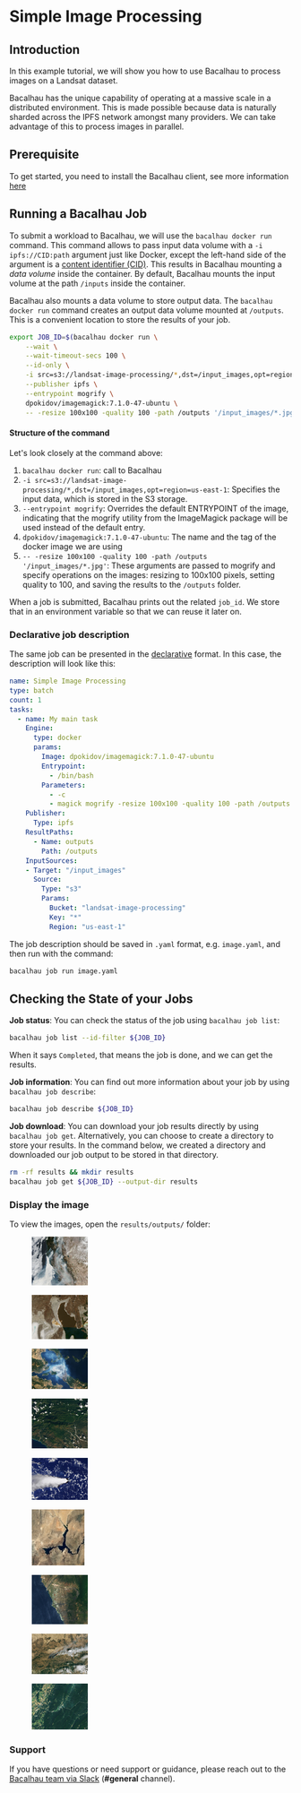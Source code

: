 # Simple Image Processing

## Introduction

In this example tutorial, we will show you how to use Bacalhau to process images on a Landsat dataset.

Bacalhau has the unique capability of operating at a massive scale in a distributed environment. This is made possible because data is naturally sharded across the IPFS network amongst many providers. We can take advantage of this to process images in parallel.

## Prerequisite​ <a href="#prerequisite" id="prerequisite"></a>

To get started, you need to install the Bacalhau client, see more information [here](../../getting-started/installation.md)

## Running a Bacalhau Job​ <a href="#running-a-bacalhau-job" id="running-a-bacalhau-job"></a>

To submit a workload to Bacalhau, we will use the `bacalhau docker run` command. This command allows to pass input data volume with a `-i ipfs://CID:path` argument just like Docker, except the left-hand side of the argument is a [content identifier (CID)](https://github.com/multiformats/cid). This results in Bacalhau mounting a _data volume_ inside the container. By default, Bacalhau mounts the input volume at the path `/inputs` inside the container.

Bacalhau also mounts a data volume to store output data. The `bacalhau docker run` command creates an output data volume mounted at `/outputs`. This is a convenient location to store the results of your job.

```bash
export JOB_ID=$(bacalhau docker run \
    --wait \
    --wait-timeout-secs 100 \
    --id-only \
    -i src=s3://landsat-image-processing/*,dst=/input_images,opt=region=us-east-1 \
    --publisher ipfs \
    --entrypoint mogrify \
    dpokidov/imagemagick:7.1.0-47-ubuntu \
    -- -resize 100x100 -quality 100 -path /outputs '/input_images/*.jpg')
```

#### Structure of the command​ <a href="#structure-of-the-command" id="structure-of-the-command"></a>

Let's look closely at the command above:

1. `bacalhau docker run`: call to Bacalhau
2. `-i src=s3://landsat-image-processing/*,dst=/input_images,opt=region=us-east-1`: Specifies the input data, which is stored in the S3 storage.
3. `--entrypoint mogrify`: Overrides the default ENTRYPOINT of the image, indicating that the mogrify utility from the ImageMagick package will be used instead of the default entry.
4. `dpokidov/imagemagick:7.1.0-47-ubuntu`: The name and the tag of the docker image we are using
5. `-- -resize 100x100 -quality 100 -path /outputs '/input_images/*.jpg'`: These arguments are passed to mogrify and specify operations on the images: resizing to 100x100 pixels, setting quality to 100, and saving the results to the `/outputs` folder.

When a job is submitted, Bacalhau prints out the related `job_id`. We store that in an environment variable so that we can reuse it later on.

### Declarative job description​ <a href="#declarative-job-description" id="declarative-job-description"></a>

The same job can be presented in the [declarative](../../references/jobs/job/) format. In this case, the description will look like this:

```yaml
name: Simple Image Processing
type: batch
count: 1
tasks:
  - name: My main task
    Engine:
      type: docker
      params:
        Image: dpokidov/imagemagick:7.1.0-47-ubuntu
        Entrypoint:
          - /bin/bash
        Parameters:
          - -c
          - magick mogrify -resize 100x100 -quality 100 -path /outputs '/input_images/*.jpg'
    Publisher:
      Type: ipfs
    ResultPaths:
      - Name: outputs
        Path: /outputs
    InputSources:
    - Target: "/input_images"
      Source:
        Type: "s3"
        Params:
          Bucket: "landsat-image-processing"
          Key: "*"
          Region: "us-east-1"
```

The job description should be saved in `.yaml` format, e.g. `image.yaml`, and then run with the command:

```bash
bacalhau job run image.yaml
```

## Checking the State of your Jobs​ <a href="#checking-the-state-of-your-jobs" id="checking-the-state-of-your-jobs"></a>

**Job status**: You can check the status of the job using `bacalhau job list`:

```bash
bacalhau job list --id-filter ${JOB_ID}
```

When it says `Completed`, that means the job is done, and we can get the results.

**Job information**: You can find out more information about your job by using `bacalhau job describe`:

```bash
bacalhau job describe ${JOB_ID}
```

**Job download**: You can download your job results directly by using `bacalhau job get`. Alternatively, you can choose to create a directory to store your results. In the command below, we created a directory and downloaded our job output to be stored in that directory.

```bash
rm -rf results && mkdir results
bacalhau job get ${JOB_ID} --output-dir results
```

### Display the image​ <a href="#display-the-image" id="display-the-image"></a>

To view the images, open the `results/outputs/` folder:

<div>

<figure><img src="../../.gitbook/assets/index_21_0 (1).jpg" alt=""><figcaption></figcaption></figure>

 

<figure><img src="../../.gitbook/assets/index_21_1 (1).jpg" alt=""><figcaption></figcaption></figure>

 

<figure><img src="../../.gitbook/assets/index_21_2 (1).jpg" alt=""><figcaption></figcaption></figure>

 

<figure><img src="../../.gitbook/assets/index_21_3 (1).jpg" alt=""><figcaption></figcaption></figure>

 

<figure><img src="../../.gitbook/assets/index_21_4 (1).jpg" alt=""><figcaption></figcaption></figure>

 

<figure><img src="../../.gitbook/assets/index_21_5 (1).jpg" alt=""><figcaption></figcaption></figure>

 

<figure><img src="../../.gitbook/assets/index_21_6 (1).jpg" alt=""><figcaption></figcaption></figure>

 

<figure><img src="../../.gitbook/assets/index_21_7 (1).jpg" alt=""><figcaption></figcaption></figure>

 

<figure><img src="../../.gitbook/assets/index_21_8 (1).jpg" alt=""><figcaption></figcaption></figure>

</div>

### Support​ <a href="#support" id="support"></a>

If you have questions or need support or guidance, please reach out to the [Bacalhau team via Slack](https://bacalhauproject.slack.com/ssb/redirect) (**#general** channel).
